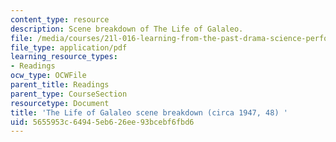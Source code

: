 ```yaml
---
content_type: resource
description: Scene breakdown of The Life of Galaleo.
file: /media/courses/21l-016-learning-from-the-past-drama-science-performance-spring-2009/5655953c64945eb626ee93bcebf6fbd6_MIT21L_016s09_read01_galileo_scene.pdf
file_type: application/pdf
learning_resource_types:
- Readings
ocw_type: OCWFile
parent_title: Readings
parent_type: CourseSection
resourcetype: Document
title: 'The Life of Galaleo scene breakdown (circa 1947, 48) '
uid: 5655953c-6494-5eb6-26ee-93bcebf6fbd6
---
```

